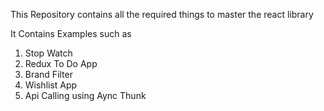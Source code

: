 This Repository contains all the required things to master the react library

It Contains Examples such as
1) Stop Watch
2) Redux To Do App
3) Brand Filter
4) Wishlist App
5) Api Calling using Aync Thunk 
